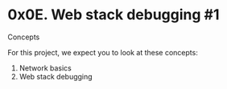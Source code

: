 # 0x0E. Web stack debugging #1

Concepts

For this project, we expect you to look at these concepts:

1. Network basics
2. Web stack debugging
